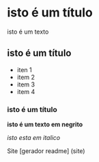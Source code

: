 
# isto é um título 
isto é um texto 
## isto é um título
- iten 1
- item 2
- item 3
- item 4
### isto é um título
**isto é um texto em negrito**

*isto esta em italico*

Site [gerador readme] (site)
